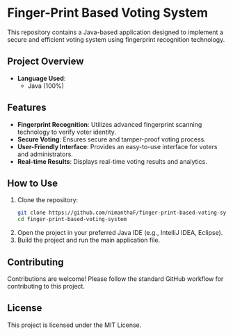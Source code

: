 # Finger-Print Based Voting System

This repository contains a Java-based application designed to implement a secure and efficient voting system using fingerprint recognition technology.

## Project Overview

- **Language Used**: 
  - Java (100%)

## Features

- **Fingerprint Recognition**: Utilizes advanced fingerprint scanning technology to verify voter identity.
- **Secure Voting**: Ensures secure and tamper-proof voting process.
- **User-Friendly Interface**: Provides an easy-to-use interface for voters and administrators.
- **Real-time Results**: Displays real-time voting results and analytics.

## How to Use

1. Clone the repository:
   ```sh
   git clone https://github.com/nimanthaF/finger-print-based-voting-system.git
   cd finger-print-based-voting-system
   ```
2. Open the project in your preferred Java IDE (e.g., IntelliJ IDEA, Eclipse).
3. Build the project and run the main application file.

## Contributing

Contributions are welcome! Please follow the standard GitHub workflow for contributing to this project.

## License

This project is licensed under the MIT License.
